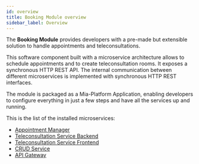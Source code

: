 ```yaml
---
id: overview
title: Booking Module overview
sidebar_label: Overview
---
```


<!--
WARNING: this file was automatically generated by Mia-Platform Doc Aggregator.
DO NOT MODIFY IT BY HAND.
Instead, modify the source file and run the aggregator to regenerate this file.
-->

The **Booking Module** provides developers with a pre-made but extensible solution to handle appointments and teleconsultations.

This software component built with a microservice architecture allows to schedule appointments and to create teleconsultation rooms. It exposes a synchronous HTTP REST API. The internal communication between different microservices is implemented with synchronous HTTP REST interfaces.

The module is packaged as a Mia-Platform Application, enabling developers to configure everything in just a few steps and have all the services up and running.

This is the list of the installed microservices:

- [Appointment Manager][appointment-manager]
- [Teleconsultation Service Backend][teleconsultation-service-be]
- [Teleconsultation Service Frontend][teleconsultation-service-fe]
- [CRUD Service][mia-crud-service]
- [API Gateway][mia-api-gateway]

[appointment-manager]: /runtime_suite/appointment-manager/10_overview.md
[teleconsultation-service-be]: /runtime_suite/teleconsultation-service-backend/10_overview.md
[teleconsultation-service-fe]: /runtime_suite/teleconsultation-service-frontend/10_overview.md
[mia-crud-service]: /runtime_suite/crud-service/10_overview_and_usage.md
[mia-api-gateway]: /runtime_suite/api-gateway/10_overview.md
